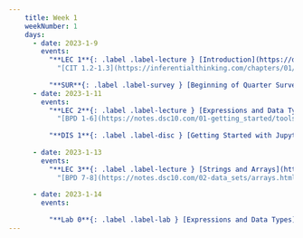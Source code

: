```yaml
---
    title: Week 1
    weekNumber: 1
    days:
      - date: 2023-1-9
        events:
          "**LEC 1**{: .label .label-lecture } [Introduction](https://datahub.ucsd.edu/hub/user-redirect/git-pull?repo=https%3A%2F%2Fgithub.com%2Fdsc-courses%2Fdsc10-2023-wi&urlpath=tree%2Fdsc10-2023-wi%2Flectures%2Flec01%2Flec01.ipynb&branch=main) - **REMOTE** ([Zoom link](https://ucsd.zoom.us/j/97623586285)) [✏️](resources/lectures/lec01/lec01.html) [Watch 🎥](https://youtu.be/uP4pZsEhClw)":
            "[CIT 1.2-1.3](https://inferentialthinking.com/chapters/01/2/why-data-science.html)"
                
          "**SUR**{: .label .label-survey } [Beginning of Quarter Survey](https://forms.gle/BFrjfmrRE1CqdjKa8)":
      - date: 2023-1-11
        events:
          "**LEC 2**{: .label .label-lecture } [Expressions and Data Types](http://datahub.ucsd.edu/user-redirect/git-sync?repo=https://github.com/dsc-courses/dsc10-2023-wi&subPath=lectures/lec02/lec02.ipynb) - **REMOTE** ([Zoom link](https://ucsd.zoom.us/j/97623586285)) [✏️](resources/lectures/lec02/lec02.html) [Watch 🎥](https://youtu.be/jeS9A3bihL0)":
            "[BPD 1-6](https://notes.dsc10.com/01-getting_started/tools.html)"
            
          "**DIS 1**{: .label .label-disc } [Getting Started with Jupyter Notebooks](http://datahub.ucsd.edu/user-redirect/git-sync?repo=https://github.com/dsc-courses/dsc10-2023-wi&subPath=discussion/disc01.ipynb)":
                
      - date: 2023-1-13
        events:
          "**LEC 3**{: .label .label-lecture } [Strings and Arrays](http://datahub.ucsd.edu/user-redirect/git-sync?repo=https://github.com/dsc-courses/dsc10-2023-wi&subPath=lectures/lec03/lec03.ipynb) - **REMOTE** ([Zoom link](https://ucsd.zoom.us/j/97623586285)) [✏️](resources/lectures/lec03/lec03.html) ([extra video](https://www.youtube.com/watch?v=w_witptT6Ts))":
            "[BPD 7-8](https://notes.dsc10.com/02-data_sets/arrays.html)"
                
      - date: 2023-1-14
        events:
          
          "**Lab 0**{: .label .label-lab } [Expressions and Data Types](http://datahub.ucsd.edu/user-redirect/git-sync?repo=https://github.com/dsc-courses/dsc10-2023-wi&subPath=labs/lab00/lab00.ipynb)":
---
```

